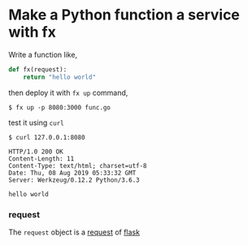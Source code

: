 # Make a Python function a service with fx

Write a function like,

```python
def fx(request):
    return "hello world"
```

then deploy it with `fx up` command,

```shell
$ fx up -p 8080:3000 func.go
```

test it using `curl`

```shell
$ curl 127.0.0.1:8080

HTTP/1.0 200 OK
Content-Length: 11
Content-Type: text/html; charset=utf-8
Date: Thu, 08 Aug 2019 05:33:32 GMT
Server: Werkzeug/0.12.2 Python/3.6.3

hello world
```

### request

The `request` object is a [request](https://flask.palletsprojects.com/en/1.1.x/api/#flask.request) of [flask](https://github.com/pallets/flask)
